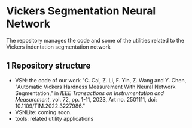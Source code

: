 # Vickers Segmentation Neural Network

The repository manages the code and some of the utilities related to the Vickers indentation segmentation network

## 1 Repository structure

- VSN: the code of our work "C. Cai, Z. Li, F. Yin, Z. Wang and Y. Chen, "Automatic Vickers Hardness Measurement With Neural Network Segmentation," in *IEEE Transactions on Instrumentation and Measurement*, vol. 72, pp. 1-11, 2023, Art no. 2501111, doi: 10.1109/TIM.2022.3227986."
- VSNLite: coming soon.
- tools: related utility applications